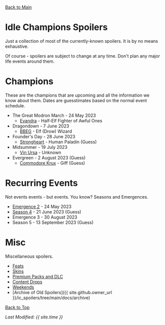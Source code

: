 [Back to Main](index.md)

# Idle Champions Spoilers

Just a collection of most of the currently-known spoilers. It is by no means exhaustive.

Of course - spoilers are subject to change at any time. Don't plan any major life events around them.

# Champions

These are the champions that are upcoming and all the information we know about them. Dates are guesstimates based on the normal event schedule.

* The Great Modron March - 24 May 2023
  * [Evandra](evandra.md) - Half-Elf Fighter of Awful Ones
* Dragondown - 7 June 2023
  * [BBEG](bbeg.md) - Elf (Drow) Wizard
* Founder's Day - 28 June 2023
  * [Strongheart](strongheart.md) - Human Paladin (Guess)
* Midsummer - 19 July 2023
  * [Vin Ursa](vinursa.md) - Unknown
* Evergreen - 2 August 2023 (Guess)
  * [Commodore Krux](commodorekrux.md) - Giff (Guess)

# Recurring Events

Not events events - but events. You know? Seasons and Emergences.

* [Emergence 2](emergence_2.md) - 24 May 2023
* [Season 4](season_4.md) - 21 June 2023 (Guess)
* Emergence 3 - 30 August 2023
* Season 5 - 13 September 2023 (Guess)

# Misc

Miscellaneous spoilers.

* [Feats](feats.md)
* [Skins](skins.md)
* [Premium Packs and DLC](premium.md)
* [Content Drops](contentdrops.md)
* [Weekends](weekends.md)
* [Archive of Old Spoilers]({{ site.github.owner_url }}/ic_spoilers/tree/main/docs/archive)

[Back to Top](#top)

*Last Modified: {{ site.time }}*
